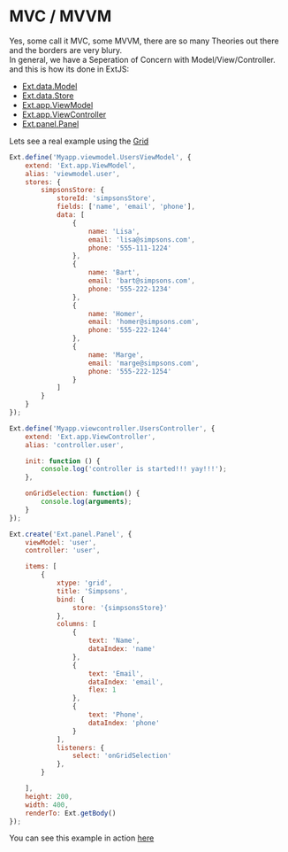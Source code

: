 # MVC / MVVM
Yes, some call it MVC, some MVVM, there are so many Theories out there and the borders are very blury.  
In general, we have a Seperation of Concern with Model/View/Controller.  
and this is how its done in ExtJS:  
- [Ext.data.Model](http://docs.sencha.com/extjs/6.2.1/classic/Ext.data.Model.html)
- [Ext.data.Store](http://docs.sencha.com/extjs/6.2.1/classic/Ext.data.Store.html)
- [Ext.app.ViewModel](http://docs.sencha.com/extjs/6.2.1/classic/Ext.app.ViewModel.html)
- [Ext.app.ViewController](http://docs.sencha.com/extjs/6.2.1/classic/Ext.app.ViewController.html)
- [Ext.panel.Panel](http://docs.sencha.com/extjs/6.2.1/classic/Ext.panel.Panel.html)

Lets see a real example using the [Grid](http://docs.sencha.com/extjs/6.2.1/classic/Ext.grid.Panel.html)  

```javascript
Ext.define('Myapp.viewmodel.UsersViewModel', {
    extend: 'Ext.app.ViewModel',
    alias: 'viewmodel.user',
    stores: {
        simpsonsStore: {
            storeId: 'simpsonsStore',
            fields: ['name', 'email', 'phone'],
            data: [
                {
                    name: 'Lisa',
                    email: 'lisa@simpsons.com',
                    phone: '555-111-1224'
                },
                {
                    name: 'Bart',
                    email: 'bart@simpsons.com',
                    phone: '555-222-1234'
                },
                {
                    name: 'Homer',
                    email: 'homer@simpsons.com',
                    phone: '555-222-1244'
                },
                {
                    name: 'Marge',
                    email: 'marge@simpsons.com',
                    phone: '555-222-1254'
                }
            ]
        }
    }
});

Ext.define('Myapp.viewcontroller.UsersController', {
    extend: 'Ext.app.ViewController',
    alias: 'controller.user',

    init: function () {
        console.log('controller is started!!! yay!!!');
    },

    onGridSelection: function() {
        console.log(arguments);
    }
});

Ext.create('Ext.panel.Panel', {
    viewModel: 'user',
    controller: 'user',

    items: [
        {
            xtype: 'grid',
            title: 'Simpsons',
            bind: {
                store: '{simpsonsStore}'
            },
            columns: [
                {
                    text: 'Name',
                    dataIndex: 'name'
                },
                {
                    text: 'Email',
                    dataIndex: 'email',
                    flex: 1
                },
                {
                    text: 'Phone',
                    dataIndex: 'phone'
                }
            ],
            listeners: {
                select: 'onGridSelection'
            },
        }

    ],
    height: 200,
    width: 400,
    renderTo: Ext.getBody()
});
```

You can see this example in action [here](https://fiddle.sencha.com/#view/editor&fiddle/1v7i)

